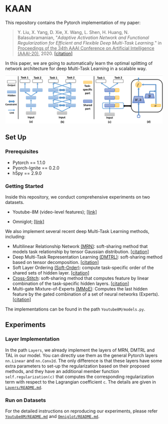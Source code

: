 # KAAN
This repository contains the Pytorch implementation of my paper:
> Y. Liu, X. Yang, D. Xie, X. Wang, L. Shen, H. Huang, N. Balasubramanian,
"_Adaptive Activation Network and Functional Regularization for Efficient and Flexible Deep Multi-Task Learning._" 
in <ins>Proceedings of the 34th AAAI Conference on Artificial Intelligence (AAAI-20)</ins>, 2020. [[citation]](Documents/TAAN.bib)

In this paper, we are going to automatically learn the optimal splitting of network architecture for deep Multi-Task
Learning in a scalable way.

<img src="Documents/architecture.png" width="900px" alt="Architecture">

## Set Up
### Prerequisites
 - Pytorch == 1.1.0
 - Pyorch-Ignite == 0.2.0
 - h5py == 2.9.0
 
### Getting Started
Inside this repository, we conduct comprehensive experiments on two datasets.
- Youtube-8M (video-level features); [[link]](https://research.google.com/youtube8m/)

- Omniglot; [[link]](https://github.com/brendenlake/omniglot)

We also implement several recent deep Multi-Task Learning methods, including:

- Multilinear Relationship Network [(MRN)](https://papers.nips.cc/paper/6757-learning-multiple-tasks-with-multilinear-relationship-networks): soft-sharing method that models task relationship
by tensor Gaussian distribution. [[citation]](Documents/MRN.bib)
- Deep Multi-Task Representation Learning [(DMTRL)](https://openreview.net/forum?id=SkhU2fcll): soft-sharing method based on tensor decomposition. [[citation]](Documents/DMTRL.bib)
- Soft Layer Ordering [(Soft-Order)](): compute task-specific order of the shared sets of hidden layer. [[citation]](Documents/Soft_Order.bib)
- [Cross-Stitch](https://openreview.net/forum?id=SkhU2fcll): soft-sharing method that computes feature by linear combination of the task-specific hidden layers. [[citation]](Documents/cross_stitch.bib)
- Multi-gate Mixture-of-Experts [(MMoE)](https://dl.acm.org/doi/10.1145/3219819.3220007): Computes the last hidden feature by the gated combination of a set of neural networks (Experts). [[citation]](Documents/MMoE.bib)

The implementations can be found in the path `Youtube8M/models.py`.

## Experiments

### Layer Implementation
In the path `Layers`, we already implement the layers of MRN, DMTRL and TAL in our model. You can directly use them as the 
general Pytorch layers `nn.Linear` and `nn.Conv2d`. The only difference is that these layers have some extra parameters to set-up the regularization based on their proposed methods,
and they have an additional member function `self.regularization(c)` that computes the corresponding
regularization term with respect to the Lagrangian coefficient `c`. The details are given in [`Layers/README.md`](Layers/README.md).

### Run on Datasets
For the detailed instructions on reproducing our experiments, please refer
[`Youtube8M/README.md`](Youtube8M/README.md) and [`Omniglot/README.md`](Omniglot/README.md).